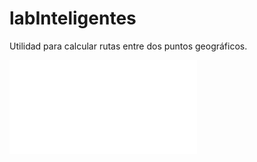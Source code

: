 # labInteligentes
Utilidad para calcular rutas entre dos puntos geográficos.

![Manual.pdf](/Manual.pdf)
